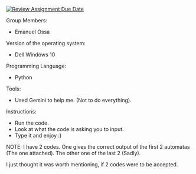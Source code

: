 [![Review Assignment Due Date](https://classroom.github.com/assets/deadline-readme-button-22041afd0340ce965d47ae6ef1cefeee28c7c493a6346c4f15d667ab976d596c.svg)](https://classroom.github.com/a/WPMOLLWm)

Group Members: 
- Emanuel Ossa
  
Version of the operating system: 
- Dell Windows 10
  
Programming Language:
- Python
  
Tools:
- Used Gemini to help me. (Not to do everything).


Instructions:
- Run the code.
- Look at what the code is asking you to input.
- Type it and enjoy :)


NOTE:
I have 2 codes. One gives the correct output of the 
first 2 automatas (The one attached).
The other one of the last 2 (Sadly).

I just thought it was worth mentioning, if 2 codes
were to be accepted.



